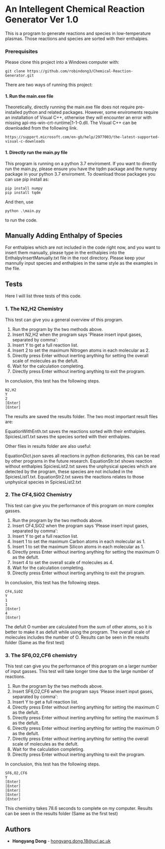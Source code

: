 # An Intellegent Chemical Reaction Generator Ver 1.0

This is a program to generate reactions and species in low-temperature plasmas. Those reactions and species are sorted with their enthalpies.

### Prerequisites

Please clone this project into a Windows computer with:

```
git clone https://github.com/robindong3/Chemical-Reaction-Generator.git
```

There are two ways of running this project:

#### 1. Run the main.exe file

Theoretically, directly running the main.exe file does not require pre-installed python and related packages. However, some enviroments require an installation of Visual C++, otherwise they will encounter an error with missing api-ms-win-crt-runtime|1-1-0.dll. The Visual C++ can be downloaded from the following link.

```
https://support.microsoft.com/en-gb/help/2977003/the-latest-supported-visual-c-downloads
```
#### 1. Directly run the main.py file

This program is running on a python 3.7 enviroment. If you want to directly run the main.py, please ensure you have the tqdm package and the numpy package in your python 3.7 enviroment. To download those packages you can use pip install as:

```
pip install numpy
pip install tqdm
```

And then, use

```
python .\main.py
```

to run the code.

## Manually Adding Enthalpy of Species

For enthalpies which are not included in the code right now, and you want to insert them manually, please type in the enthalpies into the EnthalpyInsertManually.txt file in the root directory. Please keep your mannully input species and enthalpies in the same style as the examples in the file.

## Tests

Here I will list three tests of this code.

### 1. The N2,H2 Chemistry

This test can give you a general overview of this program.

1. Run the program by the two methods above.
2. Insert N2,H2 when the program says 'Please insert input gases, separated by comma': 
3. Insert Y to get a full reaction list.
4. Insert 2 to set the maximum Nitrogen atoms in each molecular as 2.
5. Directly press Enter without inerting anything for setting the overall scale of molecules as the defult.
6. Wait for the calculation completing.
7. Directly press Enter without inerting anything to exit the program.

In conclusion, this test has the following steps.  
```
N2,H2
Y
2
[Enter]
[Enter]
```

The results are saved the results folder. The two most important result files are:

EquationWithEnth.txt saves the reactions sorted with their enthalpies.
SpiciesList1.txt saves the species sorted with their enthalpies.

Other files in results folder are also useful:

EquationDict.json saves all reactions in python dictionaries, this can be read by other programs in the future research.
EquationStr.txt shows reaction without enthalpies
SpiciesList2.txt saves the unphysical species which are detected by the program, these species are not included in the SpiciesList1.txt.
EquationStr2.txt saves the reactions relates to those unphysical species in SpiciesList2.txt

### 2. The CF4,SiO2 Chemistry
This test can give you the performance of this program on more complex gasses.

1. Run the program by the two methods above.
2. Insert CF4,SiO2 when the program says 'Please insert input gases, separated by comma': 
3. Insert Y to get a full reaction list.
4. Insert 1 to set the maximum Carbon atoms in each molecular as 1.
5. Insert 1 to set the maximum Silicon atoms in each molecular as 1.
6. Directly press Enter without inerting anything for setting the maximum O as the defult.
7. Insert 4 to set the overall scale of molecules as 4.
8. Wait for the calculation completing.
9. Directly press Enter without inerting anything to exit the program.

In conclusion, this test has the following steps.  
```
CF4,SiO2
Y
1
1
[Enter]
4
[Enter]
```

The defult O number are calculated from the sum of other atoms, so it is better to make it as defult while using the program. The overall scale of molecules includes the number of O. Results can be seen in the results folder (Same as the first test)


### 3. The SF6,O2,CF6 chemistry

This test can give you the performance of this program on a larger number of input gasses. This test will take longer time due to the large number of reactions.

1. Run the program by the two methods above.
2. Insert SF6,O2,CF6 when the program says 'Please insert input gases, separated by comma': 
3. Insert Y to get a full reaction list.
6. Directly press Enter without inerting anything for setting the maximum C as the defult.
6. Directly press Enter without inerting anything for setting the maximum S as the defult.
6. Directly press Enter without inerting anything for setting the maximum O as the defult.
5. Directly press Enter without inerting anything for setting the overall scale of molecules as the defult.
8. Wait for the calculation completing.
9. Directly press Enter without inerting anything to exit the program.

In conclusion, this test has the following steps.  
```
SF6,O2,CF6
Y
[Enter]
[Enter]
[Enter]
[Enter]
[Enter]
```

This chemistry takes 78.6 seconds to complete on my computer. Results can be seen in the results folder (Same as the first test)


## Authors

* **Hongyang Dong** - hongyang.dong.18@ucl.ac.uk

